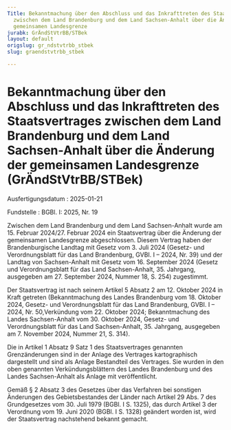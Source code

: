 ```yaml
---
Title: Bekanntmachung über den Abschluss und das Inkrafttreten des Staatsvertrages
  zwischen dem Land Brandenburg und dem Land Sachsen-Anhalt über die Änderung der
  gemeinsamen Landesgrenze
jurabk: GrÄndStVtrBB/STBek
layout: default
origslug: gr_ndstvtrbb_stbek
slug: graendstvtrbb_stbek

---
```


# Bekanntmachung über den Abschluss und das Inkrafttreten des Staatsvertrages zwischen dem Land Brandenburg und dem Land Sachsen-Anhalt über die Änderung der gemeinsamen Landesgrenze (GrÄndStVtrBB/STBek)

Ausfertigungsdatum
:   2025-01-21

Fundstelle
:   BGBl. I: 2025, Nr. 19

Zwischen dem Land Brandenburg und dem Land Sachsen-Anhalt wurde am 15. Februar 2024/27. Februar 2024 ein Staatsvertrag über die Änderung der gemeinsamen Landesgrenze abgeschlossen. Diesem Vertrag haben der Brandenburgische Landtag mit Gesetz vom 3. Juli 2024 (Gesetz- und Verordnungsblatt für das Land Brandenburg, GVBI. I – 2024, Nr. 39) und der Landtag von Sachsen-Anhalt mit Gesetz vom 16. September 2024 (Gesetz und Verordnungsblatt für das Land Sachsen-Anhalt, 35. Jahrgang, ausgegeben am 27. September 2024, Nummer 18, S. 254) zugestimmt.

Der Staatsvertrag ist nach seinem Artikel 5 Absatz 2 am 12. Oktober 2024 in Kraft getreten (Bekanntmachung des Landes Brandenburg vom 18. Oktober 2024, Gesetz- und Verordnungsblatt für das Land Brandenburg, GVBI. I – 2024, Nr. 50,Verkündung vom 22. Oktober 2024; Bekanntmachung des Landes Sachsen-Anhalt vom 30. Oktober 2024, Gesetz- und Verordnungsblatt für das Land Sachsen-Anhalt, 35. Jahrgang, ausgegeben am 7. November 2024, Nummer 21, S. 314).

Die in Artikel 1 Absatz 9 Satz 1 des Staatsvertrages genannten Grenzänderungen sind in der Anlage des Vertrages kartographisch dargestellt und sind als Anlage Bestandteil des Vertrages. Sie wurden in den oben genannten Verkündungsblättern des Landes Brandenburg und des Landes Sachsen-Anhalt als Anlage mit veröffentlicht.

Gemäß § 2 Absatz 3 des Gesetzes über das Verfahren bei sonstigen Änderungen des Gebietsbestandes der Länder nach Artikel 29 Abs. 7 des Grundgesetzes vom 30. Juli 1979 (BGBl. I S. 1325), das durch Artikel 3 der Verordnung vom 19. Juni 2020 (BGBl. I S. 1328) geändert worden ist, wird der Staatsvertrag nachstehend bekannt gemacht.

